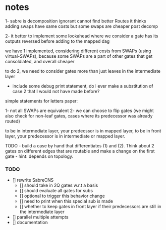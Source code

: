 # notes

1- sabre is decomposition ignorant
cannot find better Routes
it thinks adding swaps have same costs
but some swaps are cheaper post decomp

2- it better to implement some lookahead where we consider a gate has its outputs reversed before adding to the mapped dag

we have 1 implemented, considering different costs from SWAPs (using virtual-SWAPs), because some SWAPs are a part of other gates that get consoldiated, and overall cheaper

to do 2, we need to consider gates more than just leaves in the intermediate layer

- include some debug print statement, do I ever make a substitution of case 2 that I would not have made before?

simple statements for letters paper:

1- not all SWAPs are equivalent
2- we can choose to flip gates
(we might also check for non-leaf gates, cases where its predecessor was already routed)

to be in intermediate layer, your predecssor is in mapped layer,
to be in front layer, your predecessor is in intermediate or mapped layer.

TODO - build a case by hand that differentiates (1) and (2). Think about 2 gates on different edges that are routable and make a change on the first gate - hint: depends on topology.

### TODO

- [] rewrite SabreCNS
  - [] should take in 2Q gates w.r.t a basis
  - [] should evaluate all gates for subs
  - [] optional to trigger this behavior change
  - [] need to print when this special sub is made
  - [] whether to keep gates in front layer if their predecessors are still in the intermediate layer
- [] parallel multiple attempts
- [] documentation
